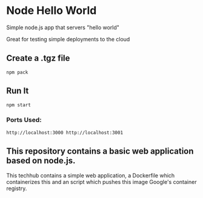 # Node Hello World

Simple node.js app that servers "hello world"

Great for testing simple deployments to the cloud

## Create a .tgz file

`npm pack`

## Run It

`npm start`

### Ports Used:
`http://localhost:3000
http://localhost:3001`


## This repository contains a basic web application based on node.js. 

This techhub contains a simple web application, a Dockerfile which containerizes this and an script which pushes this image Google's container registry.